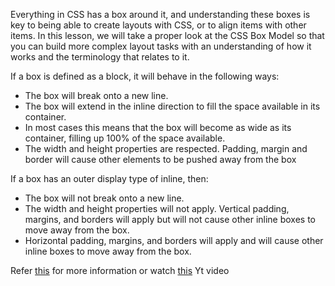 Everything in CSS has a box around it, and understanding these boxes is key to being able to create layouts with CSS, or to align items with other items. 
In this lesson, we will take a proper look at the CSS Box Model so that you can build more complex layout tasks with an understanding of how it works and the terminology that relates to it.

If a box is defined as a block, it will behave in the following ways:

- The box will break onto a new line.
- The box will extend in the inline direction to fill the space available in its container. 
- In most cases this means that the box will become as wide as its container, filling up 100% of the space available.
- The width and height properties are respected.
Padding, margin and border will cause other elements to be pushed away from the box

If a box has an outer display type of inline, then:

- The box will not break onto a new line.
- The width and height properties will not apply.
Vertical padding, margins, and borders will apply but will not cause other inline boxes to move away from the box.
- Horizontal padding, margins, and borders will apply and will cause other inline boxes to move away from the box.

Refer [this](https://developer.mozilla.org/en-US/docs/Learn/CSS/Building_blocks/The_box_model) for more information or watch [this](https://youtu.be/WlGQdgy-M6w) Yt video